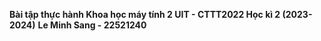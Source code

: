 **Bài tập thực hành Khoa học máy tính 2 UIT - CTTT2022 Học kì 2 (2023-2024)**
**Le Minh Sang - 22521240**
